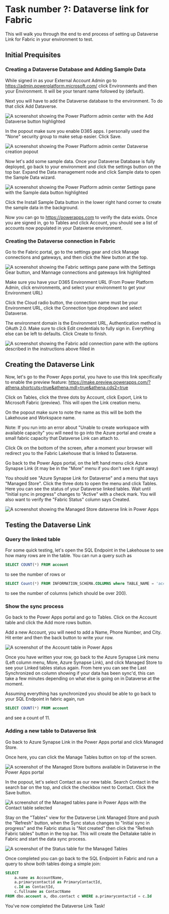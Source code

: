 # Task number ?: Dataverse link for Fabric

This will walk you through the end to end process of setting up Dataverse Link for Fabric in your environment to test.

## Initial Prequisites
### Creating a Dataverse Database and Adding Sample Data
While signed in as your External Account Admin go to https://admin.powerplatform.microsoft.com/ click Environments and then your Environment.
It will be your tenant name followed by (default).

Next you will have to add the Dataverse database to the environment. To do that click Add Dataverse.

![A screenshot showing the Power Platform admin center with the Add Dataverse button highlighted](media/dataverse-1.png)

In the popout make sure you enable D365 apps. I personally used the "None" security group to make setup easier. Click Save.

![A screenshot showing the Power Platform admin center Dataverse creation popout](media/dataverse-2.png)

Now let's add some sample data. Once your Dataverse Database is fully deployed, go back to your environment and click the settings button on the top bar. Expand the Data management node and click Sample data to open the Sample Data wizard. 

![A screenshot showing the Power Platform admin center Settings pane with the Sample data button highlighted](media/dataverse-3.png)

Click the Install Sample Data button in the lower right hand corner to create the sample data in the background.

Now you can go to https://powerapps.com to verify the data exists. Once you are signed in, go to Tables and click Account, you should see a list of accounts now populated in your Dataverse environment.

### Creating the Dataverse connection in Fabric

Go to the Fabric portal, go to the settings gear and click Manage connections and gateways, and then click the New button at the top.

![A screenshot showing the Fabric settings pane pane with the Settings Gear button, and Mannage connections and gateways link highlighted](media/dataverse-4.png)

Make sure you have your D365 Environment URL (From Power Platform Admin, click environments, and select your environment to get your Environment URL)

Click the Cloud radio button, the connection name must be your Environment URL, click the Connection type dropdown and select Dataverse.

The environment domain is the Environment URL, Authentication method is OAuth 2.0. Make sure to click Edit credentials to fully sign in. Everything else can be left to defaults. Click Create to finish.

![A screenshot showing the Fabric add connection pane with the options described in the instructions above filled in](media/dataverse-5.png)

## Creating the Dataverse Link

Now, let's go to the Power Apps portal, you have to use this link specifically to enable the preview feature: https://make.preview.powerapps.com/?athena.shortcuts=true&athena.mdl=true&athena.cds2=true

Click on Tables, click the three dots by Account, click Export, Link to Microsoft Fabric (preview). This will open the Link creation menu.

On the popout make sure to note the name as this will be both the Lakehouse and Workspace name.

Note: If you run into an error about "Unable to create workspace with available capacity" you will need to go into the Azure portal and create a small fabric capacity that Dataverse Link can attach to.

Click Ok on the bottom of the screen, after a moment your browser will redirect you to the Fabric Lakehouse that is linked to Dataverse.

Go back to the Power Apps portal, on the left hand menu click Azure Synapse Link (it may be in the "More" menu if you don't see it right away)

You should see "Azure Synapse Link for Dataverse" and a menu that says "Managed Store". Click the three dots to open the menu and click Tables. Here you can see the status of your Dataverse linked tables. Wait until "Initial sync in progress" changes to "Active" with a check mark. You will also want to verify the "Fabric Status" column says Created.

![A screenshot showing the Managed Store dataverse link in Power Apps](media/dataverse-6.png)

## Testing the Dataverse Link
### Query the linked table
For some quick testing, let's open the SQL Endpoint in the Lakehouse to see how many rows are in the table. You can run a query such as 
```sql 
SELECT COUNT(*) FROM account
``` 
to see the number of rows or 
```sql
SELECT Count(*) FROM INFORMATION_SCHEMA.COLUMNS where TABLE_NAME = 'account'
``` 
to see the number of columns (which should be over 200).

### Show the sync process
Go back to the Power Apps portal and go to Tables. Click on the Account table and click the Add more rows button. 

Add a new Account, you will need to add a Name, Phone Number, and City. Hit enter and then the back button to write your row. 

![A screenshot of the Account table in Power Apps](media/dataverse-7.png)

Once you have written your row, go back to the Azure Synapse Link menu (Left column menu, More, Azure Synapse Link), and click Managed Store to see your Linked tables status again. From here you can see the Last Synchronized on column showing if your data has been sync'd, this can take a few minutes depending on what else is going on in Dataverse at the moment.

Assuming everything has synchronized you should be able to go back to your SQL Endpoint in fabric again, run 
```sql
SELECT COUNT(*) FROM account
``` 
and see a count of 11. 

### Adding a new table to Dataverse link

Go back to Azure Synapse Link in the Power Apps portal and click Managed Store. 

Once here, you can click the Manage Tables button on top of the screen. 

![A screenshot of the Managed Store buttons available in Dataverse in the Power Apps portal](media/dataverse-8.png)

In the popout, let's select Contact as our new table. Search Contact in the search bar on the top, and click the checkbox next to Contact. Click the Save button. 

![A screenshot of the Managed tables pane in Power Apps with the Contact table selected](media/dataverse-9.png)

Stay on the "Tables" view for the Dataverse Link Managed Store and push the "Refresh" button, when the Sync status changes to "Initial sync in progress" and the Fabric status is "Not created" then click the "Refresh Fabric tables" button in the top bar. This will create the Deltalake table in Fabric and start the data sync process. 

![A screenshot of the Status table for the Managed Tables](media/dataverse-10.png)

Once completed you can go back to the SQL Endpoint in Fabric and run a query to show both tables doing a simple join: 

```sql
SELECT 
    a.name as AccountName,
    a.primarycontactid as PrimaryContactId,
    c.Id as ContactId,
    c.fullname as ContactName 
FROM dbo.account a, dbo.contact c WHERE a.primarycontactid = c.Id
```

You've now completed the Dataverse Link Task!